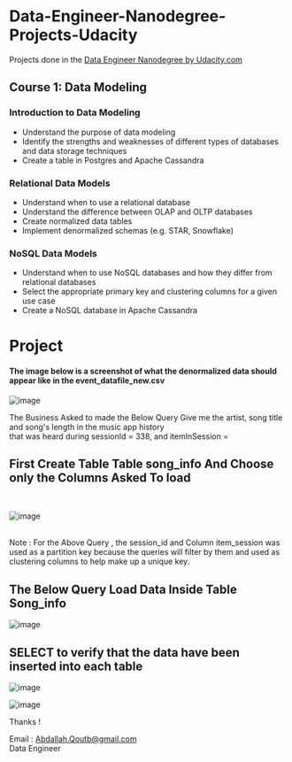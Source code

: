  # Data-Engineer-Nanodegree-Projects-Udacity
Projects done in the [Data Engineer Nanodegree by Udacity.com](https://www.udacity.com/course/data-engineer-nanodegree--nd027)

## Course 1: Data Modeling

### Introduction to Data Modeling
- Understand the purpose of data modeling
- Identify the strengths and weaknesses of different types of databases and data storage techniques
- Create a table in Postgres and Apache Cassandra

### Relational Data Models
- Understand when to use a relational database
- Understand the difference between OLAP and OLTP databases
- Create normalized data tables
- Implement denormalized schemas (e.g. STAR, Snowflake)

### NoSQL Data Models
- Understand when to use NoSQL databases and how they differ from relational databases
- Select the appropriate primary key and clustering columns for a given use case
- Create a NoSQL database in Apache Cassandra



# Project  
#### The image below is a screenshot of what the denormalized data should appear like in the event_datafile_new.csv 

![image](https://user-images.githubusercontent.com/47276503/218794760-3c216787-ee1d-4277-97a0-bb713591ad43.png)

<p> 
The Business Asked to made the Below Query Give me the artist, song title and song's length in the music app history <br> that was heard during sessionId = 338, and itemInSession = 
<br>
<h2> First Create Table Table song_info And Choose only the Columns Asked To load  </h2>
<br>

![image](https://user-images.githubusercontent.com/47276503/219933894-0d5e8a93-083e-4320-93c1-ab1b5f458944.png)






<br>
Note :
For the Above Query , the session_id and Column item_session was used as a partition key because the queries will filter by them 
and used as clustering columns to help make up a unique key.
<p> 


 <h2> The Below Query Load Data Inside Table Song_info  </h2>

![image](https://user-images.githubusercontent.com/47276503/218798640-3c3de9c2-7cd2-4390-8cf4-676fdb1160b2.png)



 <h2> SELECT to verify that the data have been inserted into each table </h2>

![image](https://user-images.githubusercontent.com/47276503/218798817-a8c3f13a-5ffb-4934-9d36-d0186748ba5a.png)


![image](https://user-images.githubusercontent.com/47276503/224638536-06653681-04e9-4e99-842c-5a3dedb54ab8.png)

Thanks !

Email : Abdallah.Qoutb@gmail.com
<br> Data Engineer
